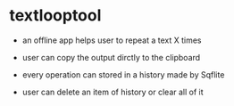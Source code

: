 # textlooptool

- an offline app helps user to repeat a text X times

- user can copy the output dirctly to the clipboard

- every operation can stored in a history made by Sqflite

- user can delete an item of history or clear all of it
